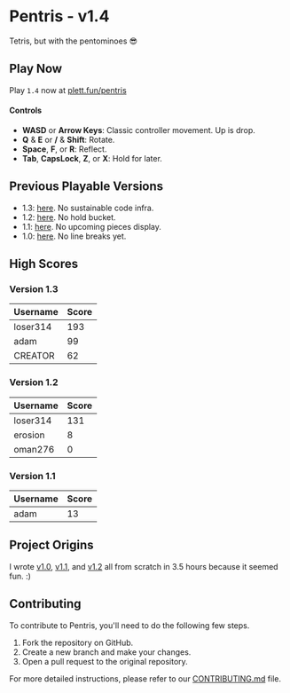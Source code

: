 # Pentris - v1.4

Tetris, but with the pentominoes 😎

## Play Now

Play `1.4` now at [plett.fun/pentris](https://plett.fun/pentris)

#### Controls

- **WASD** or **Arrow Keys**: Classic controller movement. Up is drop.
- **Q** & **E** or **/** & **Shift**: Rotate.
- **Space**, **F**, or **R**: Reflect.
- **Tab**, **CapsLock**, **Z**, or **X**: Hold for later.

## Previous Playable Versions

- 1.3: [here](https://pentris-1point3.surge.sh/). No sustainable code infra.
- 1.2: [here](https://pentris-1point2.surge.sh/). No hold bucket.
- 1.1: [here](https://pentris-1point1.surge.sh/). No upcoming pieces display.
- 1.0: [here](https://pentris-1point0.surge.sh/). No line breaks yet.

## High Scores

### Version 1.3

| Username | Score |
| -------- | ----- |
| loser314 | 193   |
| adam     | 99    |
| CREATOR  | 62    |

### Version 1.2

| Username | Score |
| -------- | ----- |
| loser314 | 131   |
| erosion  | 8     |
| oman276  | 0     |

### Version 1.1

| Username | Score |
| -------- | ----- |
| adam     | 13    |

## Project Origins

I wrote [v1.0](https://pentris-1point0.surge.sh/), [v1.1](https://pentris-1point1.surge.sh/), and [v1.2](https://pentris-1point2.surge.sh/) all from scratch in 3.5 hours because it seemed fun. :)

## Contributing

To contribute to Pentris, you'll need to do the following few steps.

1. Fork the repository on GitHub.
2. Create a new branch and make your changes.
3. Open a pull request to the original repository.

For more detailed instructions, please refer to our [CONTRIBUTING.md](CONTRIBUTING.md) file.
